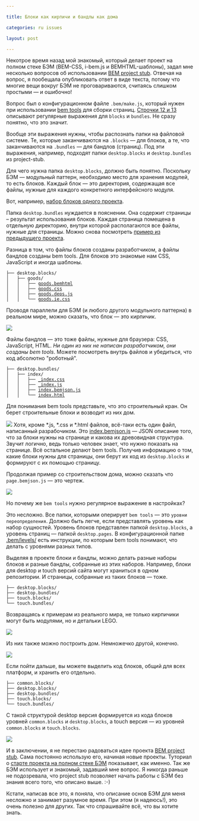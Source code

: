 ```yaml
---

title: Блоки как кирпичи и бандлы как дома

categories: ru issues

layout: post

---
```

Некотрое время назад мой знакомый, который делает проект на полном стеке БЭМ
(BEM-CSS, i-bem.js и BEMHTML-шаблоны),
задал мне несколько вопросов об использовании
[BEM project
stub](https://github.com/bem/project-stub/tree/14e24fd17ba66a357a2f6fcdce045065b4eb5d6c).
Отвечая на вопрос, я пообещала опубликовать ответ в виде текста, потому что
многие вещи вокруг БЭМ не проговариваются, считаясь слишком простыми — и
ошибочно!<!--more-->

Вопрос был о конфигурационном файле `.bem/make.js`, который нужен при
использовании
[bem tools](http://bem.info/tools/bem/bem-tools/)
для сборки страниц.
[Строчки 12 и
13](https://github.com/bem/project-stub/blob/14e24fd17ba66a357a2f6fcdce045065b4eb5d6c/.bem/make.js#L12)
описывают регулярные выражения для `blocks` и `bundles`. Не сразу понятно,
что это значит.

Вообще эти выражения нужны, чтобы распознать папки на файловой системе. Те,
которые заканчиваются на `.blocks` — для блоков, а те, что заканчиваются на
`.bundles` — для бандлов (страниц). Под эти выражения, например, подходят папки
`desktop.blocks` и `desktop.bundles` из project-stub.

Для чего нужна папка `desktop.blocks`, должно быть понятно. Поскольку БЭМ —
модульный паттерн, необходимо место для хранения модулей, то есть блоков. Каждый
блок — это директория, содержащая все файлы, нужные для каждого конкретного
интерфейсного модуля.

Вот, например, [набор блоков одного
проекта](https://github.com/varya/online-shop-dummy/tree/master/desktop.blocks).

Папка `desktop.bundles` нуждается в пояснении. Она содержит страницы – результат
использования блоков. Каждая страница помещена в отдельную директорию, внутри
которой располагаются все файлы, нужные для страницы.
Можно снова посмотреть
[пример из предыдущего
проекта](https://github.com/varya/online-shop-dummy/tree/gh-pages/desktop.bundles).

Разница в том, что файлы блоков созданы разработчиком, а файлы бандлов созданы
bem tools. Для блоков это знакомые нам CSS, JavaScript и иногда шаблоны.

<pre><code>├── desktop.blocks/
│   ├── goods/
│   │   ├── <a href="https://github.com/varya/online-shop-dummy/blob/master/desktop.blocks/goods/goods.bemhtml">goods.bemhtml</a>
│   │   ├── <a href="https://github.com/varya/online-shop-dummy/blob/master/desktop.blocks/goods/goods.css">goods.css</a>
│   │   ├── <a href="https://github.com/varya/online-shop-dummy/blob/master/desktop.blocks/goods/goods.deps.js">goods.deps.js</a>
│   │   └── <a href="https://github.com/varya/online-shop-dummy/blob/master/desktop.blocks/goods/goods.ie.css">goods.ie.css</a></code></pre>

Проводя параллели для БЭМ (и любого другого модульного паттерна) в реальном
мире, можно сказать, что блок — это кирпичик.

<img
src="http://img-fotki.yandex.ru/get/6730/14441195.30/0_7e0f8_33c1c86c_L.jpg"/>

Файлы бандлов — это тоже файлы, нужные для браузера: CSS, JavaScript, HTML. _Ни
один из них не написан разработчиком, они созданы bem tools_. Можете посмотреть
внутрь файлов и убедиться, что код абсолютно "роботный".

<pre><code>├── desktop.bundles/
│   ├── index/
│   │   ├── <a href="https://github.com/varya/online-shop-dummy/blob/gh-pages/desktop.bundles/index/_index.css">_index.css</a>
│   │   ├── <a href="https://github.com/varya/online-shop-dummy/blob/gh-pages/desktop.bundles/index/_index.js">_index.js</a>
│   │   ├── <a href="https://github.com/varya/online-shop-dummy/blob/gh-pages/desktop.bundles/index/index.bemjson.js">index.bemjson.js</a>
│   │   └── <a href="https://github.com/varya/online-shop-dummy/blob/gh-pages/desktop.bundles/index/index.html">index.html</a></code></pre>


Для понимания bem tools представьте, что это строительный кран. Он берет
строительные блоки и возводит из них дом.

<img
src="http://img-fotki.yandex.ru/get/9058/14441195.30/0_7e0f3_ff76f66a_L.jpg"/>
Хотя, кроме *.js, *.css и *.html файлов, всё-таки есть один файл, написанный
разрабочиком.
Это
[index.bemjson.js](https://github.com/varya/online-shop-dummy/blob/gh-pages/desktop.bundles/index/index.bemjson.js)
— JSON описание того, что за блоки нужны на странице и какова их древовидная
структура. Звучит логично, ведь только человек знает, что нужно показать на
странице. Всё остальное делают bem tools. Получив информацию о том, какие блоки
нужны для страницы, они берут их код из `desktop.blocks` и формируют с их
помощью страницу.

Продолжая пример со строительством дома, можно сказать что `page.bemjson.js` —
это чертеж.

<img
src="http://img-fotki.yandex.ru/get/6704/14441195.30/0_7e1ba_9dacd537_L.jpg"/>

Но почему же `bem tools` нужно регулярное выражение в настройках?

Это несложно. Все папки, которыми оперирует `bem tools` — это `уровни
переопределения`. Должно быть легче, если представлять уровень как набор
сущностей. Уровень блоков представлен папкой `desktop.blocks`, а уровень страниц
— папкой `desktop.pages`. В конфигурационной папке
[.bem/levels/](https://github.com/bem/project-stub/tree/14e24fd17ba66a357a2f6fcdce045065b4eb5d6c/.bem/levels)
есть инструкции, по которым bem tools понимают, что делать с уровнями разных
типов.

Выделяя в проекте блоки и бандлы, можно делать разные наборы блоков и разные
бандлы, собранные из этих наборов. Например, блоки для desktop и touch версий
сайта могут храниться в одном репозитории. И страницы, собранные из таких блоков
— тоже.

<pre><code>├── desktop.blocks/
├── desktop.bundles/
├── touch.blocks/
└── touch.bundles/</code></pre>

Возвращаясь к примерам из реального мира, не только кирпичики могут быть
модулями, но и детальки LEGO.

<img
src="http://img-fotki.yandex.ru/get/6704/14441195.30/0_7e0f6_f69c7d44_L.jpg">

Из них также можно построить дом. Немножечко другой, конечно.

<img
src="http://img-fotki.yandex.ru/get/9326/14441195.30/0_7e0f4_3d999550_L.jpg"/>

Если пойти дальше, вы можете выделить код блоков, общий для всех платформ, и
хранить его отдельно.

<pre><code>├── common.blocks/
├── desktop.blocks/
├── desktop.bundles/
├── touch.blocks/
└── touch.bundles/</code></pre>

С такой структурой desktop версия формируется из кода блоков уровней
`common.blocks` и `desktop.blocks`, а touch версия — из уровней `common.blocks`
и `touch.blocks`.

<img
src="http://img-fotki.yandex.ru/get/6725/14441195.30/0_7e0f5_3e107fd4_L.jpg"/>

И в заключении, я не перестаю радоваться идее проекта
[BEM project
stub](https://github.com/bem/project-stub/). Сама постоянно использую его,
начиная новые проекты. Туториал о
[старте проекта на полном стеке
БЭМ](http://ru.bem.info/articles/start-with-project-stub/) показывает, как именно.
Так же БЭМ использует и знакомый, задавший мне вопрос. Я никогда раньше не
подозревала, что project stub позволяет начать работы с БЭМ без знания всего
того, что описано выше. :-)

Кстати, написав все это, я поняла, что описание основ БЭМ для меня несложно и
занимает разумное время. При этом (я надеюсь!), это очень полезно для других.
Так что спрашивайте всё, что вы хотите знать.
